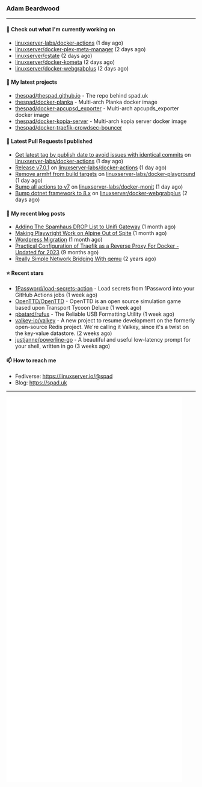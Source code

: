 ### Adam Beardwood
---
#### 👷 Check out what I'm currently working on

- [linuxserver-labs/docker-actions](https://github.com/linuxserver-labs/docker-actions) (1 day ago)
- [linuxserver/docker-plex-meta-manager](https://github.com/linuxserver/docker-plex-meta-manager) (2 days ago)
- [linuxserver/cstate](https://github.com/linuxserver/cstate) (2 days ago)
- [linuxserver/docker-kometa](https://github.com/linuxserver/docker-kometa) (2 days ago)
- [linuxserver/docker-webgrabplus](https://github.com/linuxserver/docker-webgrabplus) (2 days ago)

#### 🌱 My latest projects

- [thespad/thespad.github.io](https://github.com/thespad/thespad.github.io) - The repo behind spad.uk
- [thespad/docker-planka](https://github.com/thespad/docker-planka) - Multi-arch Planka docker image
- [thespad/docker-apcupsd_exporter](https://github.com/thespad/docker-apcupsd_exporter) - Multi-arch apcupds_exporter docker image
- [thespad/docker-kopia-server](https://github.com/thespad/docker-kopia-server) - Multi-arch kopia server docker image 
- [thespad/docker-traefik-crowdsec-bouncer](https://github.com/thespad/docker-traefik-crowdsec-bouncer)

#### 🔨 Latest Pull Requests I published

- [Get latest tag by publish date to avoid issues with identical commits](https://github.com/linuxserver-labs/docker-actions/pull/112) on [linuxserver-labs/docker-actions](https://github.com/linuxserver-labs/docker-actions) (1 day ago)
- [Release v7.0.1](https://github.com/linuxserver-labs/docker-actions/pull/111) on [linuxserver-labs/docker-actions](https://github.com/linuxserver-labs/docker-actions) (1 day ago)
- [Remove armhf from build targets](https://github.com/linuxserver-labs/docker-playground/pull/1) on [linuxserver-labs/docker-playground](https://github.com/linuxserver-labs/docker-playground) (1 day ago)
- [Bump all actions to v7](https://github.com/linuxserver-labs/docker-monit/pull/11) on [linuxserver-labs/docker-monit](https://github.com/linuxserver-labs/docker-monit) (1 day ago)
- [Bump dotnet framework to 8.x](https://github.com/linuxserver/docker-webgrabplus/pull/71) on [linuxserver/docker-webgrabplus](https://github.com/linuxserver/docker-webgrabplus) (2 days ago)

#### 📜 My recent blog posts

- [Adding The Spamhaus DROP List to Unifi Gateway](https://www.spad.uk/posts/adding-spamhaus-drop-list-to-unifi-gateway/) (1 month ago)
- [Making Playwright Work on Alpine Out of Spite](https://www.spad.uk/posts/making-playwright-work-on-alpine-out-of-spite/) (1 month ago)
- [Wordpress Migration](https://www.spad.uk/posts/wordpress-migration/) (1 month ago)
- [Practical Configuration of Traefik as a Reverse Proxy For Docker - Updated for 2023](https://www.spad.uk/posts/practical-configuration-of-traefik-as-a-reverse-proxy-for-docker-updated-for-2023/) (9 months ago)
- [Really Simple Network Bridging With qemu](https://www.spad.uk/posts/really-simple-network-bridging-with-qemu/) (2 years ago)

#### ⭐ Recent stars

- [1Password/load-secrets-action](https://github.com/1Password/load-secrets-action) - Load secrets from 1Password into your GitHub Actions jobs (1 week ago)
- [OpenTTD/OpenTTD](https://github.com/OpenTTD/OpenTTD) - OpenTTD is an open source simulation game based upon Transport Tycoon Deluxe (1 week ago)
- [pbatard/rufus](https://github.com/pbatard/rufus) - The Reliable USB Formatting Utility (1 week ago)
- [valkey-io/valkey](https://github.com/valkey-io/valkey) - A new project to resume development on the formerly open-source Redis project. We&#39;re calling it Valkey, since it&#39;s a twist on the key-value datastore. (2 weeks ago)
- [justjanne/powerline-go](https://github.com/justjanne/powerline-go) -  A beautiful and useful low-latency prompt for your shell, written in go (3 weeks ago)

#### 📫 How to reach me
- Fediverse: https://linuxserver.io/@spad
- Blog: https://spad.uk
---
<img src="https://raw.githubusercontent.com/thespad/thespad/main/github-metrics.svg">
